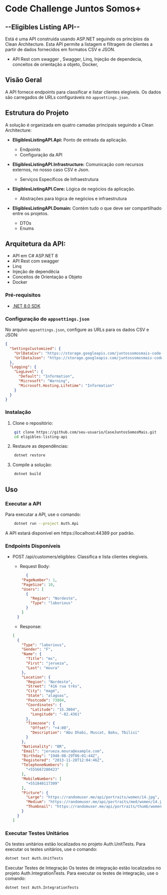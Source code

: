 # Code Challenge Juntos Somos+
## --Eligibles Listing API--

Está é uma API construída usando ASP.NET seguindo os princípios da Clean Architecture. Esta API permite a listagem e filtragem de clientes a partir de dados fornecidos em formatos CSV e JSON.
- API Rest com swagger
, Swagger, Linq, Injeção de dependecia, conceitos de orientação a objeto, Docker,

## Visão Geral

A API fornece endpoints para classificar e listar clientes elegíveis. Os dados são carregados de URLs configuráveis no `appsettings.json`.

## Estrutura do Projeto

A solução é organizada em quatro camadas principais seguindo a Clean Architecture:

- **EligiblesListingAPI.Api:** Ponto de entrada da aplicação.
  - Endpoints 
  - Configuração da API

- **EligiblesListingAPI.Infrastructure:** Comunicação com recursos externos, no nosso caso CSV e Json. 
  - Serviços Específicos de Infraestrutura

- **EligiblesListingAPI.Core:** Lógica de negócios da aplicação.  
  - Abstrações para lógica de negócios e infraestrutura

- **EligiblesListingAPI.Domain:** Contém tudo o que deve ser compartilhado entre os projetos.
  - DTOs
  - Enums

## Arquitetura da API:
   - API em C# ASP.NET 8
   - API Rest com swagger
   - Linq
   - Injeção de dependêcia
   - Conceitos de Orientação a Objeto
   - Docker

### Pré-requisitos

- [.NET 8.0 SDK](https://dotnet.microsoft.com/download/dotnet/8.0)

### Configuração do `appsettings.json`

No arquivo `appsettings.json`, configure as URLs para os dados CSV e JSON:

```json
{
  "SettingsCustomized": {
    "UrlDataCsv": "https://storage.googleapis.com/juntossomosmais-code-challenge/input-backend.csv",
    "UrlDataJson": "https://storage.googleapis.com/juntossomosmais-code-challenge/input-backend.json"
  },
  "Logging": {
    "LogLevel": {
      "Default": "Information",
      "Microsoft": "Warning",
      "Microsoft.Hosting.Lifetime": "Information"
    }
  }
}
```
### Instalação

1. Clone o repositório:
```bash
    git clone https://github.com/seu-usuario/CaseJuntosSomosMais.git
    cd eligibles-listing-api
```

2. Restaure as dependências:
```bash
    dotnet restore
```

3. Compile a solução:
```bash
    dotnet build
```

## Uso
### Executar a API

Para executar a API, use o comando:
```bash
    dotnet run --project Auth.Api
```

A API estará disponível em https://localhost:44389 por padrão.

### Endpoints Disponíveis
- POST /api/customers/eligibles: Classifica e lista clientes elegíveis.

  - Request Body:

  ```json
        {
      "PageNumber": 1,
      "PageSize": 10,
      "Users": [
        {
          "Region": "Nordeste",
          "Type": "laborious"
        }
      ]
    }
  ```
  - Response:

  ```json
  [
    {
      "Type": "laborious",
      "Gender": "F",
      "Name": {
        "Title": "ms",
        "First": "jerueza",
        "Last": "moura"
      },
      "Location": {
        "Region": "Nordeste",
        "Street": "416 rua três",
        "City": "magé",
        "State": "alagoas",
        "Postcode": 73804,
        "Coordinates": {
          "Latitude": "15.3004",
          "Longitude": "-82.4361"
        },
        "Timezone": {
          "Offset": "+4:00",
          "Description": "Abu Dhabi, Muscat, Baku, Tbilisi"
        }
      },
      "Nationality": "BR",
      "Email": "jerueza.moura@example.com",
      "Birthday": "1948-08-29T06:01:44Z",
      "Registered": "2013-11-28T12:04:46Z",
      "TelephoneNumbers": [
        "+555667280423"
      ],
      "MobileNumbers": [
        "+551840117309"
      ],
      "Picture": {
        "Large": "https://randomuser.me/api/portraits/women/14.jpg",
        "Medium": "https://randomuser.me/api/portraits/med/women/14.jpg",
        "Thumbnail": "https://randomuser.me/api/portraits/thumb/women/14.jpg"
      }
    }
  ]
  ```
### Executar Testes Unitários
Os testes unitários estão localizados no projeto Auth.UnitTests. Para executar os testes unitários, use o comando:

  ```bash
dotnet test Auth.UnitTests
  ```

Executar Testes de Integração
Os testes de integração estão localizados no projeto Auth.IntegrationTests. Para executar os testes de integração, use o comando:

  ```bash
dotnet test Auth.IntegrationTests
  ```
